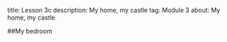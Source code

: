 ﻿title: Lesson 3c
description: My home, my castle
tag: Module 3
about: My home, my castle

##My bedroom